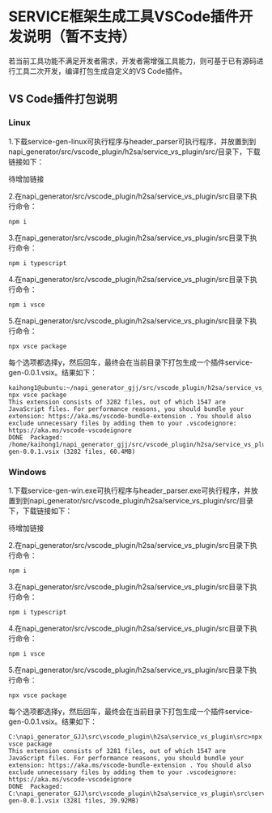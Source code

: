 # SERVICE框架生成工具VSCode插件开发说明（暂不支持）

若当前工具功能不满足开发者需求，开发者需增强工具能力，则可基于已有源码进行工具二次开发，编译打包生成自定义的VS Code插件。

## VS Code插件打包说明

### Linux

1.下载service-gen-linux可执行程序与header_parser可执行程序，并放置到到napi_generator/src/vscode_plugin/h2sa/service_vs_plugin/src/目录下，下载链接如下：

待增加链接

2.在napi_generator/src/vscode_plugin/h2sa/service_vs_plugin/src目录下执行命令：

	npm i

3.在napi_generator/src/vscode_plugin/h2sa/service_vs_plugin/src目录下执行命令：

	npm i typescript

4.在napi_generator/src/vscode_plugin/h2sa/service_vs_plugin/src目录下执行命令：

	npm i vsce

5.在napi_generator/src/vscode_plugin/h2sa/service_vs_plugin/src目录下执行命令：

	npx vsce package

  每个选项都选择y，然后回车，最终会在当前目录下打包生成一个插件service-gen-0.0.1.vsix。结果如下：

	kaihong1@ubuntu:~/napi_generator_gjj/src/vscode_plugin/h2sa/service_vs_plugin/src$ npx vsce package
	This extension consists of 3282 files, out of which 1547 are JavaScript files. For performance reasons, you should bundle your extension: https://aka.ms/vscode-bundle-extension . You should also exclude unnecessary files by adding them to your .vscodeignore: https://aka.ms/vscode-vscodeignore
	DONE  Packaged: /home/kaihong1/napi_generator_gjj/src/vscode_plugin/h2sa/service_vs_plugin/src/service-gen-0.0.1.vsix (3282 files, 60.4MB)

### Windows

1.下载service-gen-win.exe可执行程序与header_parser.exe可执行程序，并放置到到napi_generator/src/vscode_plugin/h2sa/service_vs_plugin/src/目录下，下载链接如下：

待增加链接

2.在napi_generator/src/vscode_plugin/h2sa/service_vs_plugin/src目录下执行命令：

	npm i

3.在napi_generator/src/vscode_plugin/h2sa/service_vs_plugin/src目录下执行命令：

	npm i typescript

4.在napi_generator/src/vscode_plugin/h2sa/service_vs_plugin/src目录下执行命令：

	npm i vsce

5.在napi_generator/src/vscode_plugin/h2sa/service_vs_plugin/src目录下执行命令：

	npx vsce package

  每个选项都选择y，然后回车，最终会在当前目录下打包生成一个插件service-gen-0.0.1.vsix。结果如下：

	C:\napi_generator_GJJ\src\vscode_plugin\h2sa\service_vs_plugin\src>npx vsce package
	This extension consists of 3281 files, out of which 1547 are JavaScript files. For performance reasons, you should bundle your extension: https://aka.ms/vscode-bundle-extension . You should also exclude unnecessary files by adding them to your .vscodeignore: https://aka.ms/vscode-vscodeignore
	DONE  Packaged: C:\napi_generator_GJJ\src\vscode_plugin\h2sa\service_vs_plugin\src\service-gen-0.0.1.vsix (3281 files, 39.92MB)

